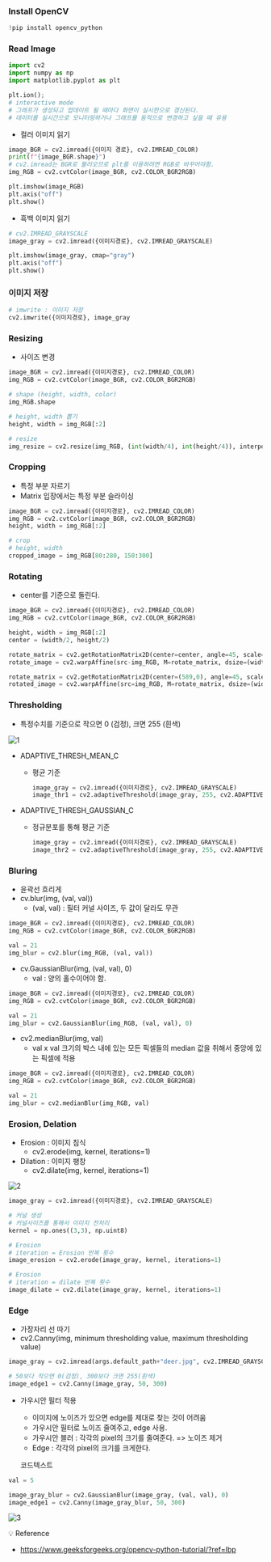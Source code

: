 ### Install OpenCV

```python
!pip install opencv_python
```

### Read Image

```python
import cv2
import numpy as np
import matplotlib.pyplot as plt

plt.ion();
# interactive mode
# 그래프가 생성되고 업데이트 될 때마다 화면이 실시한으로 갱신된다.
# 데이터를 실시간으로 모니터링하거나 그래프를 동적으로 변경하고 싶을 때 유용
```

- 컬러 이미지 읽기

```python
image_BGR = cv2.imread({이미지 경로}, cv2.IMREAD_COLOR)
print(f"{image_BGR.shape}")
# cv2.imread는 BGR로 불러오므로 plt를 이용하려면 RGB로 바꾸어야함.
img_RGB = cv2.cvtColor(image_BGR, cv2.COLOR_BGR2RGB)

plt.imshow(image_RGB)
plt.axis("off")
plt.show()
```

- 흑백 이미지 읽기

```python
# cv2.IMREAD_GRAYSCALE
image_gray = cv2.imread({이미지경로}, cv2.IMREAD_GRAYSCALE)

plt.imshow(image_gray, cmap="gray")
plt.axis("off")
plt.show()
```

### 이미지 저장

```python
# imwrite : 이미지 저장
cv2.imwrite({이미지경로}, image_gray
```

### Resizing

- 사이즈 변경

```python
image_BGR = cv2.imread({이미지경로}, cv2.IMREAD_COLOR)
img_RGB = cv2.cvtColor(image_BGR, cv2.COLOR_BGR2RGB)

# shape (height, width, color)
img_RGB.shape

# height, width 뽑기
height, width = img_RGB[:2]

# resize
img_resize = cv2.resize(img_RGB, (int(width/4), int(height/4)), interpolation = cv2.INTER_CUBIC)
```

### Cropping

- 특정 부분 자르기
- Matrix 입장에서는 특정 부분 슬라이싱

```python
image_BGR = cv2.imread({이미지경로}, cv2.IMREAD_COLOR)
img_RGB = cv2.cvtColor(image_BGR, cv2.COLOR_BGR2RGB)
height, width = img_RGB[:2]

# crop
# height, width
cropped_image = img_RGB[80:280, 150:300]
```

### Rotating

- center를 기준으로 돌린다.

```python
image_BGR = cv2.imread({이미지경로}, cv2.IMREAD_COLOR)
img_RGB = cv2.cvtColor(image_BGR, cv2.COLOR_BGR2RGB)

height, width = img_RGB[:2]
center = (width/2, height/2)

rotate_matrix = cv2.getRotationMatrix2D(center=center, angle=45, scale=1)
rotate_image = cv2.warpAffine(src-img_RGB, M=rotate_matrix, dsize=(width, height))
```

```python
rotate_matrix = cv2.getRotationMatrix2D(center=(589,0), angle=45, scale=1)
rotated_image = cv2.warpAffine(src=img_RGB, M=rotate_matrix, dsize=(width, height))
```

### Thresholding

- 특정수치를 기준으로 작으면 0 (검정), 크면 255 (흰색)

![1](https://github.com/DaSeul-Seo/DataEngineering_Study/assets/67898022/5a4c7404-01c3-4b3d-93bc-c3b1fc1f2fbb)

- ADAPTIVE_THRESH_MEAN_C
    - 평균 기준
        
        ```python
        image_gray = cv2.imread({이미지경로}, cv2.IMREAD_GRAYSCALE)
        image_thr1 = cv2.adaptiveThreshold(image_gray, 255, cv2.ADAPTIVE_THRESH_MEAN_C, cv2.THRESH_BINARY, 11, 2)
        ```
        
- ADAPTIVE_THRESH_GAUSSIAN_C
    - 정규분포를 통해 평균 기준
        
        ```python
        image_gray = cv2.imread({이미지경로}, cv2.IMREAD_GRAYSCALE)
        image_thr2 = cv2.adaptiveThreshold(image_gray, 255, cv2.ADAPTIVE_THRESH_GAUSSIAN_C, cv2.THRESH_BINARY, 11, 2)
        ```
        

### Bluring

- 윤곽선 흐리게
- cv.blur(img, (val, val))
    - (val, val) : 필터 커널 사이즈, 두 값이 달라도 무관

```python
image_BGR = cv2.imread({이미지경로}, cv2.IMREAD_COLOR)
img_RGB = cv2.cvtColor(image_BGR, cv2.COLOR_BGR2RGB)

val = 21
img_blur = cv2.blur(img_RGB, (val, val))
```

- cv.GaussianBlur(img, (val, val), 0)
    - val : 양의 홀수이어야 함.

```python
image_BGR = cv2.imread({이미지경로}, cv2.IMREAD_COLOR)
img_RGB = cv2.cvtColor(image_BGR, cv2.COLOR_BGR2RGB)

val = 21
img_blur = cv2.GaussianBlur(img_RGB, (val, val), 0)
```

- cv2.medianBlur(img, val)
    - val x val 크기의 박스 내에 있는 모든 픽셀들의 median 값을 취해서 중앙에 있는 픽셀에 적용

```python
image_BGR = cv2.imread({이미지경로}, cv2.IMREAD_COLOR)
img_RGB = cv2.cvtColor(image_BGR, cv2.COLOR_BGR2RGB)

val = 21
img_blur = cv2.medianBlur(img_RGB, val)
```

### Erosion, Delation

- Erosion : 이미지 침식
    - cv2.erode(img, kernel, iterations=1)
- Dilation : 이미지 팽창
    - cv2.dilate(img, kernel, iterations=1)

![2](https://github.com/DaSeul-Seo/DataEngineering_Study/assets/67898022/917ec287-0675-4ed0-b671-4bdfa08c5eb0)

```python
image_gray = cv2.imread({이미지경로}, cv2.IMREAD_GRAYSCALE)

# 커널 생성
# 커널사이즈를 통해서 이미지 전처리
kernel = np.ones((3,3), np.uint8)

# Erosion
# iteration = Erosion 반복 횟수
image_erosion = cv2.erode(image_gray, kernel, iterations=1)

# Erosion
# iteration = dilate 반복 횟수
image_dilate = cv2.dilate(image_gray, kernel, iterations=1)
```

### Edge

- 가장자리 선 따기
- cv2.Canny(img, minimum thresholding value, maximum thresholding value)

```python
image_gray = cv2.imread(args.default_path+"deer.jpg", cv2.IMREAD_GRAYSCALE)

# 50보다 작으면 0(검정), 300보다 크면 255(흰색)
image_edge1 = cv2.Canny(image_gray, 50, 300)
```

- 가우시안 필터 적용
    - 이미지에 노이즈가 있으면 edge를 제대로 찾는 것이 어려움
    - 가우시안 필터로 노이즈 줄여주고, edge 사용.
    - 가우시안 블러 : 각각의 pixel의 크기를 줄여준다. => 노이즈 제거
    - Edge : 각각의 pixel의 크기를 크게한다.
    
    코드텍스트
    

```python
val = 5

image_gray_blur = cv2.GaussianBlur(image_gray, (val, val), 0)
image_edge1 = cv2.Canny(image_gray_blur, 50, 300)
```

![3](https://github.com/DaSeul-Seo/DataEngineering_Study/assets/67898022/ab0bb8a7-cba1-4051-932c-f66120895b59)

<aside>
💡 Reference

</aside>

- https://www.geeksforgeeks.org/opencv-python-tutorial/?ref=lbp
